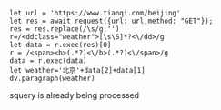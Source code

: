 ```dataviewjs 
let url = 'https://www.tianqi.com/beijing'
let res = await request({url: url,method: "GET"});
res = res.replace(/\s/g,'')
r=/<ddclass="weather">[\s\S]*?<\/dd>/g
let data = r.exec(res)[0]
r = /<span><b>(.*?)<\/b>(.*?)<\/span>/g
data = r.exec(data)
let weather='北京'+data[2]+data[1]
dv.paragraph(weather)
```
squery is already being processed

